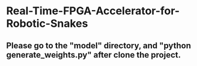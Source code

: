 # Real-Time-FPGA-Accelerator-for-Robotic-Snakes

## Please go to the  "model" directory, and "python generate_weights.py" after clone the project.
